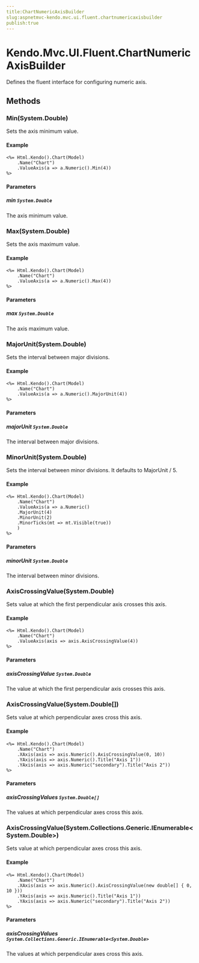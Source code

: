 ```yaml
---
title:ChartNumericAxisBuilder
slug:aspnetmvc-kendo.mvc.ui.fluent.chartnumericaxisbuilder
publish:true
---
```


# Kendo.Mvc.UI.Fluent.ChartNumericAxisBuilder
Defines the fluent interface for configuring numeric axis.



## Methods

### Min(System.Double)
Sets the axis minimum value.


#### Example

    <%= Html.Kendo().Chart(Model)
        .Name("Chart")
        .ValueAxis(a => a.Numeric().Min(4))
    %>
        


#### Parameters

##### min `System.Double`
The axis minimum value.




### Max(System.Double)
Sets the axis maximum value.


#### Example

    <%= Html.Kendo().Chart(Model)
        .Name("Chart")
        .ValueAxis(a => a.Numeric().Max(4))
    %>
        


#### Parameters

##### max `System.Double`
The axis maximum value.




### MajorUnit(System.Double)
Sets the interval between major divisions.


#### Example

    <%= Html.Kendo().Chart(Model)
        .Name("Chart")
        .ValueAxis(a => a.Numeric().MajorUnit(4))
    %>
        


#### Parameters

##### majorUnit `System.Double`
The interval between major divisions.




### MinorUnit(System.Double)
Sets the interval between minor divisions.
            It defaults to MajorUnit / 5.


#### Example

    <%= Html.Kendo().Chart(Model)
        .Name("Chart")
        .ValueAxis(a => a.Numeric()
        .MajorUnit(4)
        .MinorUnit(2)
        .MinorTicks(mt => mt.Visible(true))
        )
    %>
        


#### Parameters

##### minorUnit `System.Double`
The interval between minor divisions.




### AxisCrossingValue(System.Double)
Sets value at which the first perpendicular axis crosses this axis.


#### Example

    <%= Html.Kendo().Chart(Model)
        .Name("Chart")
        .ValueAxis(axis => axis.AxisCrossingValue(4))
    %>
        


#### Parameters

##### axisCrossingValue `System.Double`
The value at which the first perpendicular axis crosses this axis.




### AxisCrossingValue(System.Double[])
Sets value at which perpendicular axes cross this axis.


#### Example

    <%= Html.Kendo().Chart(Model)
        .Name("Chart")
        .XAxis(axis => axis.Numeric().AxisCrossingValue(0, 10))
        .YAxis(axis => axis.Numeric().Title("Axis 1"))
        .YAxis(axis => axis.Numeric("secondary").Title("Axis 2"))
    %>
        


#### Parameters

##### axisCrossingValues `System.Double[]`
The values at which perpendicular axes cross this axis.




### AxisCrossingValue(System.Collections.Generic.IEnumerable\<System.Double\>)
Sets value at which perpendicular axes cross this axis.


#### Example

    <%= Html.Kendo().Chart(Model)
        .Name("Chart")
        .XAxis(axis => axis.Numeric().AxisCrossingValue(new double[] { 0, 10 }))
        .YAxis(axis => axis.Numeric().Title("Axis 1"))
        .YAxis(axis => axis.Numeric("secondary").Title("Axis 2"))
    %>
        


#### Parameters

##### axisCrossingValues `System.Collections.Generic.IEnumerable<System.Double>`
The values at which perpendicular axes cross this axis.





